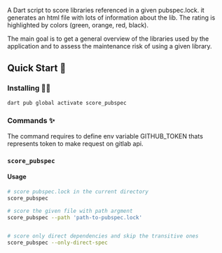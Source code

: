 A Dart script to score libraries referenced in a given pubspec.lock. it generates an html file with lots of information about the lib. The rating is highlighted by colors (green, orange, red, black).

The main goal is to get a general overview of the libraries used by the application and to assess the maintenance risk of using a given library.

## Quick Start 🚀

### Installing 🧑‍💻

```sh
dart pub global activate score_pubspec
```

### Commands ✨

The command requires to define env variable GITHUB_TOKEN thats represents token to make request on gitlab api. 
### `score_pubspec`


#### Usage

```sh
# score pubspec.lock in the current directory
score_pubspec 

# score the given file with path argment
score_pubspec --path 'path-to-pubspec.lock'


# score only direct dependencies and skip the transitive ones
score_pubspec --only-direct-spec

```